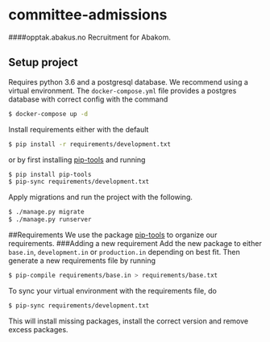# committee-admissions
####opptak.abakus.no
Recruitment for Abakom.

## Setup project
Requires python 3.6 and a postgresql database. We recommend using
a virtual environment. The `docker-compose.yml` file provides a 
postgres database with correct config with the command
```sh
$ docker-compose up -d
```

Install requirements either with the default
```sh
$ pip install -r requirements/development.txt
```
or by first installing [pip-tools](https://github.com/jazzband/pip-tools) and running

```sh
$ pip install pip-tools
$ pip-sync requirements/development.txt
```

Apply migrations and run the project with the following.
```sh
$ ./manage.py migrate
$ ./manage.py runserver
```

##Requirements
We use the package [pip-tools](https://github.com/jazzband/pip-tools) to organize our requirements.
###Adding a new requirement
Add the new package to either `base.in`, `development.in` or 
`production.in` depending on best fit. Then generate a new requirements
file by running
```sh
$ pip-compile requirements/base.in > requirements/base.txt
``` 
To sync your virtual environment with the requirements file, do
```sh
$ pip-sync requirements/development.txt
```
This will install missing packages, install the correct version and 
remove excess packages.